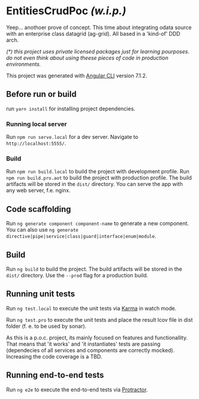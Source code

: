 # EntitiesCrudPoc _(w.i.p.)_

Yeep... anothoer prove of concept. This time about integrating odata source with an enterprise class datagrid (ag-grid). All based in a 'kind-of' DDD arch.

_(*) this project uses private licensed packages just for learning pourposes. do not even think about using theese pieces of code in production environments._

This project was generated with [Angular CLI](https://github.com/angular/angular-cli) version 7.1.2.

## Before run or build

run `yarn install` for installing project dependencies.

### Running local server

Run `npm run serve.local` for a dev server. Navigate to `http://localhost:5555/`.

### Build

Run `npm run build.local` to build the project with development profile. Run `npm run build.pro.aot` to build the project with production profile. The build artifacts will be stored in the `dist/` directory. You can serve the app with any web server, f.e. nginx.

## Code scaffolding

Run `ng generate component component-name` to generate a new component. You can also use `ng generate directive|pipe|service|class|guard|interface|enum|module`.

## Build

Run `ng build` to build the project. The build artifacts will be stored in the `dist/` directory. Use the `--prod` flag for a production build.

## Running unit tests

Run `ng test.local` to execute the unit tests via [Karma](https://karma-runner.github.io) in watch mode.

Run `ng test.pro` to execute the unit tests and place the result lcov file in dist folder (f. e. to be used by sonar).

As this is a p.o.c. project, its mainly focused on features and functionallity. That means that 'it works' and 'it instantiates' tests are passing (dependecies of all services and components are correctly mocked). Increasing the code coverage is a TBD.

## Running end-to-end tests

Run `ng e2e` to execute the end-to-end tests via [Protractor](http://www.protractortest.org/).

